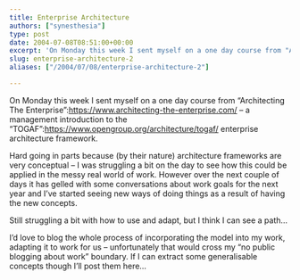 ```yaml
---
title: Enterprise Architecture
authors: ["synesthesia"]
type: post
date: 2004-07-08T08:51:00+00:00
excerpt: 'On Monday this week I sent myself on a one day course from "Architecting The Enterprise":https://www.architecting-the-enterprise.com/  -  a management introduction to the "TOGAF":https://www.opengroup.org/architecture/togaf/ enterprise architecture framework.'
slug: enterprise-architecture-2 
aliases: ["/2004/07/08/enterprise-architecture-2"]

---
```

On Monday this week I sent myself on a one day course from &#8220;Architecting The Enterprise&#8221;:https://www.architecting-the-enterprise.com/ &#8211; a management introduction to the &#8220;TOGAF&#8221;:https://www.opengroup.org/architecture/togaf/ enterprise architecture framework.

Hard going in parts because (by their nature) architecture frameworks are very conceptual &#8211; I was struggling a bit on the day to see how this could be applied in the messy real world of work. However over the next couple of days it has gelled with some conversations about work goals for the next year and I&#8217;ve started seeing new ways of doing things as a result of having the new concepts.

Still struggling a bit with how to use and adapt, but I think I can see a path&#8230;

I&#8217;d love to blog the whole process of incorporating the model into my work, adapting it to work for us &#8211; unfortunately that would cross my &#8220;no public blogging about work&#8221; boundary. If I can extract some generalisable concepts though I&#8217;ll post them here&#8230;